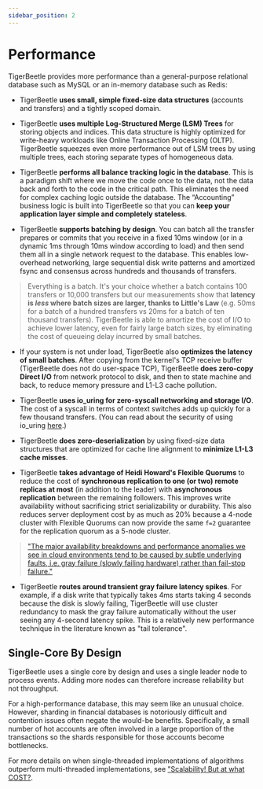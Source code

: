 ```yaml
---
sidebar_position: 2
---
```


# Performance

TigerBeetle provides more performance than a general-purpose relational database such as MySQL or an
in-memory database such as Redis:

- TigerBeetle **uses small, simple fixed-size data structures** (accounts and transfers) and a
  tightly scoped domain.

- TigerBeetle **uses multiple Log-Structured Merge (LSM) Trees** for storing objects and indices.
  This data structure is highly optimized for write-heavy workloads like Online Transaction
  Processing (OLTP). TigerBeetle squeezes even more performance out of LSM trees by using multiple
  trees, each storing separate types of homogeneous data.

- TigerBeetle **performs all balance tracking logic in the database**. This is a paradigm shift
  where we move the code once to the data, not the data back and forth to the code in the critical
  path. This eliminates the need for complex caching logic outside the database. The “Accounting”
  business logic is built into TigerBeetle so that you can **keep your application layer simple and
  completely stateless**.

- TigerBeetle **supports batching by design**. You can batch all the transfer prepares or commits
  that you receive in a fixed 10ms window (or in a dynamic 1ms through 10ms window according to
  load) and then send them all in a single network request to the database. This enables
  low-overhead networking, large sequential disk write patterns and amortized fsync and consensus
  across hundreds and thousands of transfers.

> Everything is a batch. It's your choice whether a batch contains 100 transfers or 10,000 transfers
> but our measurements show that **latency is _less_ where batch sizes are larger, thanks to
> Little's Law** (e.g. 50ms for a batch of a hundred transfers vs 20ms for a batch of ten thousand
> transfers). TigerBeetle is able to amortize the cost of I/O to achieve lower latency, even for
> fairly large batch sizes, by eliminating the cost of queueing delay incurred by small batches.

- If your system is not under load, TigerBeetle also **optimizes the latency of small batches**.
  After copying from the kernel's TCP receive buffer (TigerBeetle does not do user-space TCP),
  TigerBeetle **does zero-copy Direct I/O** from network protocol to disk, and then to state machine
  and back, to reduce memory pressure and L1-L3 cache pollution.

- TigerBeetle **uses io_uring for zero-syscall networking and storage I/O**. The cost of a syscall
  in terms of context switches adds up quickly for a few thousand transfers. (You can read about the
  security of using io_uring [here](./safety.md#io_uring-security).)

- TigerBeetle **does zero-deserialization** by using fixed-size data structures that are optimized
  for cache line alignment to **minimize L1-L3 cache misses**.

- TigerBeetle **takes advantage of Heidi Howard's Flexible Quorums** to reduce the cost of
  **synchronous replication to one (or two) remote replicas at most** (in addition to the leader)
  with **asynchronous replication** between the remaining followers. This improves write
  availability without sacrificing strict serializability or durability. This also reduces server
  deployment cost by as much as 20% because a 4-node cluster with Flexible Quorums can now provide
  the same `f=2` guarantee for the replication quorum as a 5-node cluster.

> ["The major availability breakdowns and performance anomalies we see in cloud environments tend to
> be caused by subtle underlying faults, i.e. gray failure (slowly failing hardware) rather than
> fail-stop
> failure."](https://www.microsoft.com/en-us/research/wp-content/uploads/2017/06/paper-1.pdf)

- TigerBeetle **routes around transient gray failure latency spikes**. For example, if a disk write
  that typically takes 4ms starts taking 4 seconds because the disk is slowly failing, TigerBeetle
  will use cluster redundancy to mask the gray failure automatically without the user seeing any
  4-second latency spike. This is a relatively new performance technique in the literature known as
  "tail tolerance".

## Single-Core By Design

TigerBeetle uses a single core by design and uses a single leader node to process events. Adding
more nodes can therefore increase reliability but not throughput.

For a high-performance database, this may seem like an unusual choice. However, sharding in
financial databases is notoriously difficult and contention issues often negate the would-be
benefits. Specifically, a small number of hot accounts are often involved in a large proportion of
the transactions so the shards responsible for those accounts become bottlenecks.

For more details on when single-threaded implementations of algorithms outperform multi-threaded
implementations, see ["Scalability! But at what
COST?](https://www.usenix.org/system/files/conference/hotos15/hotos15-paper-mcsherry.pdf).
